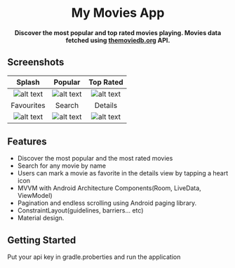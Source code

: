 
<h1 align="center">My Movies App</h1>
<h4 align="center">
	Discover the most popular and top rated movies playing. Movies data fetched using <a href="https://www.themoviedb.org/">themoviedb.org</a> API.
</h4>

## Screenshots
| Splash | Popular |  Top Rated |
|:-:|:-:|:-:|
| ![alt text](https://github.com/ViolaTarek/MyMovies/tree/master/ScreenShots/1.jpeg?raw=true) | ![alt text](https://github.com/ViolaTarek/MyMovies/tree/master/ScreenShots/2.jpeg?raw=true) | ![alt text](https://github.com/ViolaTarek/MyMovies/tree/master/ScreenShots/3.jpeg?raw=true)|
| Favourites | Search |  Details |
| ![alt text](https://github.com/ViolaTarek/MyMovies/tree/master/ScreenShots/4.jpeg?raw=true) | ![alt text](https://github.com/ViolaTarek/MyMovies/tree/master/ScreenShots/5.jpeg?raw=true)| ![alt text](https://github.com/ViolaTarek/MyMovies/tree/master/ScreenShots/details.jpeg?raw=true) |

## Features
*   Discover the most popular and the most rated movies
*   Search for any movie by name
*   Users can mark a movie as favorite in the details view by tapping a heart icon 
*   MVVM with Android Architecture Components(Room, LiveData, ViewModel)
*   Pagination and endless scrolling using Android paging library.
*   ConstraintLayout(guidelines, barriers... etc)
*   Material design.

## Getting Started
Put your api key in gradle.proberties and run the application
